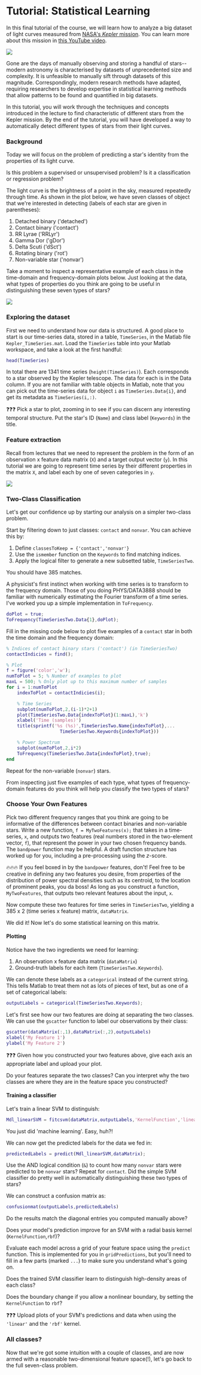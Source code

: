 # Tutorial: Statistical Learning

In this final tutorial of the course, we will learn how to analyze a big dataset of light curves measured from [NASA's _Kepler_ mission](https://www.nasa.gov/mission_pages/kepler/overview/index.html).
You can learn more about this mission in [this YouTube video](https://www.youtube.com/watch?v=3yij1rJOefM).

![](img/starryKepler.png)

Gone are the days of manually observing and storing a handful of stars--modern astronomy is characterised by datasets of unprecedented size and complexity.
It is unfeasible to manually sift through datasets of this magnitude.
Correspondingly, modern research methods have adapted, requiring researchers to develop expertise in statistical learning methods that allow patterns to be found and quantified in big datasets.

In this tutorial, you will work through the techniques and concepts introduced in the lecture to find characteristic of different stars from the Kepler mission.
By the end of the tutorial, you will have developed a way to automatically detect different types of stars from their light curves.

### Background

Today we will focus on the problem of predicting a star's identity from the properties of its light curve.

Is this problem a supervised or unsupervised problem?
Is it a classification or regression problem?

The light curve is the brightness of a point in the sky, measured repeatedly through time.
As shown in the plot below, we have seven classes of object that we're interested in detecting (labels of each star are given in parentheses):

1. Detached binary ('detached')
2. Contact binary ('contact')
3. RR Lyrae ('RRLyr')
4. Gamma Dor ('gDor')
5. Delta Scuti ('dSct')
6. Rotating binary ('rot')
7. Non-variable star ('nonvar')

Take a moment to inspect a representative example of each class in the time-domain and frequency-domain plots below.
Just looking at the data, what types of properties do you think are going to be useful in distinguishing these seven types of stars?

![](img/classTimeseries.png)

### Exploring the dataset

First we need to understand how our data is structured.
A good place to start is our time-series data, stored in a table, `TimeSeries`, in the Matlab file `Kepler_TimeSeries.mat`.
Load the `TimeSeries` table into your Matlab workspace, and take a look at the first handful:

```matlab
head(TimeSeries)
```

In total there are 1341 time series (`height(TimeSeries)`).
Each corresponds to a star observed by the Kepler telescope.
The data for each is in the Data column.
If you are not familiar with table objects in Matlab, note that you can pick out the time-series data for object `i` as `TimeSeries.Data{i}`, and get its metadata as `TimeSeries(i,:)`.

:question::question::question:
Pick a star to plot, zooming in to see if you can discern any interesting temporal structure.
Put the star's ID (`Name`) and class label (`Keywords`) in the title.

### Feature extraction

Recall from lectures that we need to represent the problem in the form of an observation x feature data matrix (`X`) and a target output vector (`y`).
In this tutorial we are going to represent time series by their different properties in the matrix `X`, and label each by one of seven categories in `y`.

![](img/problemSetUp.png)

### Two-Class Classification

Let's get our confidence up by starting our analysis on a simpler two-class problem.

Start by filtering down to just classes: `contact` and `nonvar`.
You can achieve this by:
1. Define `classesToKeep = {'contact','nonvar'}`
2. Use the `ismember` function on the `Keywords` to find matching indices.
3. Apply the logical filter to generate a new subsetted table, `TimeSeriesTwo`.

You should have 385 matches.

A physicist's first instinct when working with time series is to transform to the frequency domain.
Those of you doing PHYS/DATA3888 should be familiar with numerically estimating the Fourier transform of a time series.
I've worked you up a simple implementation in `ToFrequency`.

```matlab
doPlot = true;
ToFrequency(TimeSeriesTwo.Data{1},doPlot);
```

Fill in the missing code below to plot five examples of a `contact` star in both the time domain and the frequency domain:

```matlab
% Indices of contact binary stars ('contact') (in TimeSeriesTwo)
contactIndicies = find();

% Plot
f = figure('color','w');
numToPlot = 5; % Number of examples to plot
maxL = 500; % Only plot up to this maximum number of samples
for i = 1:numToPlot
    indexToPlot = contactIndicies(i);

    % Time Series
    subplot(numToPlot,2,(i-1)*2+1)
    plot(TimeSeriesTwo.Data{indexToPlot}(1:maxL),'k')
    xlabel('Time (samples)')
    title(sprintf('%s (%s)',TimeSeriesTwo.Name{indexToPlot},...
                    TimeSeriesTwo.Keywords{indexToPlot}))

    % Power Spectrum
    subplot(numToPlot,2,i*2)
    ToFrequency(TimeSeriesTwo.Data{indexToPlot},true);
end
```

Repeat for the non-variable (`nonvar`) stars.

From inspecting just five examples of each type, what types of frequency-domain features do you think will help you classify the two types of stars?

### Choose Your Own Features

Pick two different frequency ranges that you think are going to be informative of the differences between contact binaries and non-variable stars.
Write a new function, `f = MyTwoFeatures(x);` that takes in a time-series, `x`, and outputs two features (real numbers stored in the two-element vector, `f`), that represent the power in your two chosen frequency bands.
The `bandpower` function may be helpful.
A draft function structure has worked up for you, including a pre-processing using the _z_-score.

:fire::fire::fire:
If you feel boxed in by the `bandpower` features, don't!
Feel free to be creative in defining any two features you desire, from properties of the distribution of power spectral densities such as its centroid, to the location of prominent peaks, you da boss!
As long as you construct a function, `MyTwoFeatures`, that outputs two relevant features about the input, `x`.

Now compute these two features for time series in `TimeSeriesTwo`, yielding a 385 x 2 (time series x feature) matrix, `dataMatrix`.

We did it!
Now let's do some statistical learning on this matrix.

#### Plotting
Notice have the two ingredients we need for learning:
1. An observation x feature data matrix (`dataMatrix`)
2. Ground-truth labels for each item (`TimeSeriesTwo.Keywords`).

We can denote these labels as a `categorical` instead of the current string.
This tells Matlab to treat them not as lots of pieces of text, but as one of a set of categorical labels:

```matlab
outputLabels = categorical(TimeSeriesTwo.Keywords);
```

Let's first see how our two features are doing at separating the two classes.
We can use the `gscatter` function to label our observations by their class:

```matlab
gscatter(dataMatrix(:,1),dataMatrix(:,2),outputLabels)
xlabel('My Feature 1')
ylabel('My Feature 2')
```

:question::question::question:
Given how you constructed your two features above, give each axis an appropriate label and upload your plot.

Do your features separate the two classes?
Can you interpret why the two classes are where they are in the feature space you constructed?

#### Training a classifier

Let's train a linear SVM to distinguish:

```matlab
Mdl_linearSVM = fitcsvm(dataMatrix,outputLabels,'KernelFunction','linear');
```

You just did 'machine learning'.
Easy, huh?!

We can now get the predicted labels for the data we fed in:
```matlab
predictedLabels = predict(Mdl_linearSVM,dataMatrix);
```

Use the AND logical condition (`&`) to count how many `nonvar` stars were predicted to be `nonvar` stars?
Repeat for `contact`.
Did the simple SVM classifier do pretty well in automatically distinguishing these two types of stars?

We can construct a confusion matrix as:
```matlab
confusionmat(outputLabels,predictedLabels)
```
Do the results match the diagonal entries you computed manually above?

Does your model's prediction improve for an SVM with a radial basis kernel (`KernelFunction`,`rbf`)?

Evaluate each model across a grid of your feature space using the `predict` function.
This is implemented for you in `gridPredictions`, but you'll need to fill in a few parts (marked `...`) to make sure you understand what's going on.

Does the trained SVM classifier learn to distinguish high-density areas of each class?

Does the boundary change if you allow a nonlinear boundary, by setting the `KernelFunction` to `rbf`?

:question::question::question:
Upload plots of your SVM's predictions and data when using the `'linear'` and the `'rbf'` kernel.

### All classes?

Now that we're got some intuition with a couple of classes, and are now armed with a reasonable two-dimensional feature space(!), let's go back to the full seven-class problem.
